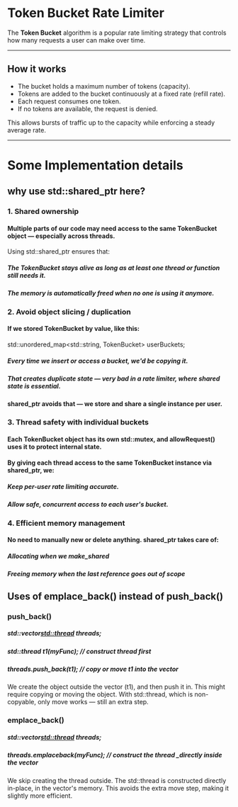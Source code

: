 # Token Bucket Rate Limiter

The **Token Bucket** algorithm is a popular rate limiting strategy that controls how many requests a user can make over time.

---

## How it works

- The bucket holds a maximum number of tokens (capacity).
- Tokens are added to the bucket continuously at a fixed rate (refill rate).
- Each request consumes one token.
- If no tokens are available, the request is denied.

This allows bursts of traffic up to the capacity while enforcing a steady average rate.

---

# Some Implementation details

## why use std::shared_ptr here?

### 1. Shared ownership

#### Multiple parts of our code may need access to the same TokenBucket object — especially across threads.

Using std::shared_ptr ensures that:

##### The TokenBucket stays alive as long as at least one thread or function still needs it.

##### The memory is automatically freed when no one is using it anymore.

### 2. Avoid object slicing / duplication

#### If we stored TokenBucket by value, like this:

std::unordered_map<std::string, TokenBucket> userBuckets;

##### Every time we insert or access a bucket, we'd be copying it.

##### That creates duplicate state — very bad in a rate limiter, where shared state is essential.

#### shared_ptr avoids that — we store and share a single instance per user.

### 3. Thread safety with individual buckets

#### Each TokenBucket object has its own std::mutex, and allowRequest() uses it to protect internal state.

#### By giving each thread access to the same TokenBucket instance via shared_ptr, we:

##### Keep per-user rate limiting accurate.

##### Allow safe, concurrent access to each user's bucket.

### 4. Efficient memory management

#### No need to manually new or delete anything. shared_ptr takes care of:

##### Allocating when we make_shared

##### Freeing memory when the last reference goes out of scope

## Uses of emplace_back() instead of push_back()

### push_back()

##### std::vector<std::thread> threads;

##### std::thread t1(myFunc); // construct thread first

##### threads.push_back(t1); // copy or move t1 into the vector

We create the object outside the vector (t1), and then push it in.
This might require copying or moving the object.
With std::thread, which is non-copyable, only move works — still an extra step.

### emplace_back()

##### std::vector<std::thread> threads;

##### threads.emplace*back(myFunc); // construct the thread \_directly inside the vector*

We skip creating the thread outside.
The std::thread is constructed directly in-place, in the vector's memory.
This avoids the extra move step, making it slightly more efficient.
